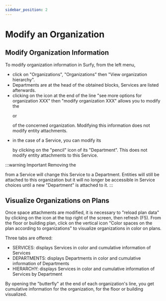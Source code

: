 ```yaml
---
sidebar_position: 2
---
```

# Modify an Organization

## Modify Organization Information

To modify organization information in Surfy, from the left menu,

-   click on "Organizations", "Organizations" then "View organization hierarchy".
-   Departments are at the head of the obtained blocks, Services are listed afterwards.
-   clicking on the icon at the end of the line "see more options for organization XXX" then "modify organization XXX" allows you to modify the <P code="organization:name" /> or <P code="organization:color" /> of the concerned organization. Modifying this information does not modify entity attachments.
-   in the case of a Service, you can modify its <P code="organization:organization" /> by clicking on the "pencil" icon of its "Department". This does not modify entity attachments to this Service.

:::warning Important
Removing the <P code="organization:organization" /> from a Service will change this Service to a Department.
Entities will still be attached to this organization but it will no longer be accessible in Service choices until a new "Department" is attached to it.
:::

## Visualize Organizations on Plans

Once space attachments are modified, it is necessary to "reload plan data" by clicking on the icon at the top right of the screen, then refresh (F5).
From the floor or building plan, click on the vertical icon "Color spaces on the plan according to organizations" to visualize organizations in color on plans.

Three tabs are offered:
-   SERVICES: displays Services in color and cumulative information of Services
-   DEPARTMENTS: displays Departments in color and cumulative information of Departments
-   HIERARCHY: displays Services in color and cumulative information of Services by Department

By opening the "butterfly" at the end of each organization's line, you get cumulative information for the organization, for the floor or building visualized.
